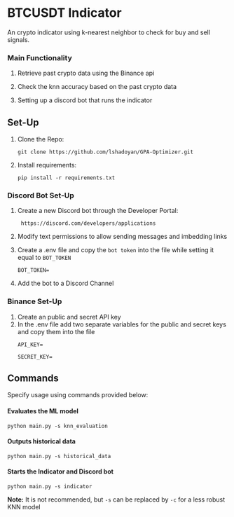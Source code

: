 
# BTCUSDT Indicator

An crypto indicator using k-nearest neighbor to check for buy and sell signals.

### Main Functionality

1. Retrieve past crypto data using the Binance api

2. Check the knn accuracy based on the past crypto data

3. Setting up a discord bot that runs the indicator

  

## Set-Up

1. Clone the Repo:

	````
	git clone https://github.com/lshadoyan/GPA-Optimizer.git
	````

2. Install requirements:

	````
	pip install -r requirements.txt
	````

### Discord Bot Set-Up

1. Create a new Discord bot through the Developer Portal:

		https://discord.com/developers/applications
2. Modify text permissions to allow sending messages and imbedding links
3. Create a .env file and copy the `bot token` into the file while setting it equal to `BOT_TOKEN` 
	```` 
	BOT_TOKEN=
	````
4. Add the bot to a Discord Channel 

### Binance Set-Up
1. Create an public and secret API key 
2. In the .env file add two separate variables for the public and secret keys and copy them into the file
	```` 
	API_KEY=
	````
	````
	SECRET_KEY=
	````

## Commands
Specify usage using commands provided below:
#### Evaluates the ML model
````
python main.py -s knn_evaluation
````
#### Outputs historical data
````
python main.py -s historical_data
````
#### Starts the Indicator and Discord bot
````
python main.py -s indicator
````
**Note:** It is not recommended, but `-s` can be replaced by `-c` for a less robust KNN model